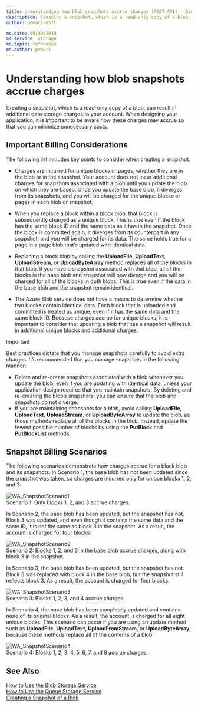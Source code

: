 ```yaml
---
title: Understanding how blob snapshots accrue charges (REST API) - Azure Storage
description: Creating a snapshot, which is a read-only copy of a blob, can result in additional data storage charges to your account. When designing your application, it is important to be aware how these charges may accrue so that you can minimize unnecessary costs.
author: pemari-msft

ms.date: 09/30/2019
ms.service: storage
ms.topic: reference
ms.author: pemari
---
```


# Understanding how blob snapshots accrue charges

Creating a snapshot, which is a read-only copy of a blob, can result in additional data storage charges to your account. When designing your application, it is important to be aware how these charges may accrue so that you can minimize unnecessary costs.  
  
## Important Billing Considerations  
 The following list includes key points to consider when creating a snapshot.  
  
-   Charges are incurred for unique blocks or pages, whether they are in the blob or in the snapshot. Your account does not incur additional charges for snapshots associated with a blob until you update the blob on which they are based. Once you update the base blob, it diverges from its snapshots, and you will be charged for the unique blocks or pages in each blob or snapshot.  
  
-   When you replace a block within a block blob, that block is subsequently charged as a unique block. This is true even if the block has the same block ID and the same data as it has in the snapshot. Once the block is committed again, it diverges from its counterpart in any snapshot, and you will be charged for its data. The same holds true for a page in a page blob that’s updated with identical data.  
  
-   Replacing a block blob by calling the **UploadFile**, **UploadText**, **UploadStream**, or **UploadByteArray** method replaces all of the blocks in that blob. If you have a snapshot associated with that blob, all of the blocks in the base blob and snapshot will now diverge and you will be charged for all of the blocks in both blobs. This is true even if the data in the base blob and the snapshot remain identical.  
  
-   The Azure Blob service does not have a means to determine whether two blocks contain identical data. Each block that is uploaded and committed is treated as unique, even if it has the same data and the same block ID. Because charges accrue for unique blocks, it is important to consider that updating a blob that has a snapshot will result in additional unique blocks and additional charges.  
  
> [!IMPORTANT]
>  Best practices dictate that you manage snapshots carefully to avoid extra charges. It’s recommended that you manage snapshots in the following manner:  
>   
>  -   Delete and re-create snapshots associated with a blob whenever you update the blob, even if you are updating with identical data, unless your application design requires that you maintain snapshots. By deleting and re-creating the blob’s snapshots, you can ensure that the blob and snapshots do not diverge.  
> -   If you are maintaining snapshots for a blob, avoid calling **UploadFile**, **UploadText**, **UploadStream**, or **UploadByteArray** to update the blob, as those methods replace all of the blocks in the blob. Instead, update the fewest possible number of blocks by using the **PutBlock** and **PutBlockList** methods.  
  
## Snapshot Billing Scenarios  
 The following scenarios demonstrate how charges accrue for a block blob and its snapshots. In Scenario 1, the base blob has not been updated since the snapshot was taken, so charges are incurred only for unique blocks 1, 2, and 3:  
  
 ![WA&#95;SnapshotScenario1](media/WA_SnapshotScenario1.png "WA_SnapshotScenario1")  
Scenario 1: Only blocks 1, 2, and 3 accrue charges.  
  
 In Scenario 2, the base blob has been updated, but the snapshot has not. Block 3 was updated, and even though it contains the same data and the same ID, it is not the same as block 3 in the snapshot. As a result, the account is charged for four blocks:  
  
 ![WA&#95;SnapshotScenario2](media/WA_SnapshotScenario2.png "WA_SnapshotScenario2")  
Scenario 2: Blocks 1, 2, and 3 in the base blob accrue charges, along with block 3 in the snapshot.  
  
 In Scenario 3, the base blob has been updated, but the snapshot has not. Block 3 was replaced with block 4 in the base blob, but the snapshot still reflects block 3. As a result, the account is charged for four blocks:  
  
 ![WA&#95;SnapshotScenario3](media/WA_SnapshotScenario3.png "WA_SnapshotScenario3")  
Scenario 3: Blocks 1, 2, 3, and 4 accrue charges.  
  
 In Scenario 4, the base blob has been completely updated and contains none of its original blocks. As a result, the account is charged for all eight unique blocks. This scenario can occur if you are using an update method such as **UploadFile**, **UploadText**, **UploadFromStream**, or **UploadByteArray**, because these methods replace all of the contents of a blob.  
  
 ![WA&#95;SnapshotScenario4](media/WA_SnapshotScenario4.png "WA_SnapshotScenario4")  
Scenario 4: Blocks 1, 2, 3, 4, 5, 6, 7, and 8 accrue charges.  
  
## See Also  
 [How to Use the Blob Storage Service](http://www.windowsazure.com/develop/net/how-to-guides/blob-storage/)   
 [How to Use the Queue Storage Service](http://www.windowsazure.com/develop/net/how-to-guides/queue-service/)   
 [Creating a Snapshot of a Blob](Creating-a-Snapshot-of-a-Blob.md)
